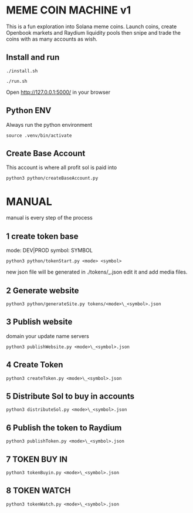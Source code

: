 # MEME COIN MACHINE v1

This is a fun exploration into Solana meme coins. Launch coins, create Openbook markets and Raydium liquidity pools then snipe and trade the coins with as many accounts as wish.

## Install and run
```
./install.sh

./run.sh
```

Open http://127.0.0.1:5000/ in your browser

## Python ENV

Always run the python environment
```
source .venv/bin/activate
```

## Create Base Account

This account is where all profit sol is paid into
```
python3 python/createBaseAccount.py
```

# MANUAL

manual is every step of the process

## 1 create token base

mode: DEV|PROD
symbol: SYMBOL

```
python3 python/tokenStart.py <mode> <symbol>
```

new json file will be generated in ./tokens/<mode>\_<symbol>.json edit it and add media files.

## 2 Generate website

```
python3 python/generateSite.py tokens/<mode>\_<symbol>.json
```

## 3 Publish website

domain your update name servers

```
python3 publishWebsite.py <mode>\_<symbol>.json
```

## 4 Create Token

```
python3 createToken.py <mode>\_<symbol>.json
```

## 5 Distribute Sol to buy in accounts

```
python3 distributeSol.py <mode>\_<symbol>.json
```

## 6 Publish the token to Raydium

```
python3 publishToken.py <mode>\_<symbol>.json
```

## 7 TOKEN BUY IN

```
python3 tokenBuyin.py <mode>\_<symbol>.json
```

## 8 TOKEN WATCH

```
python3 tokenWatch.py <mode>\_<symbol>.json
```
